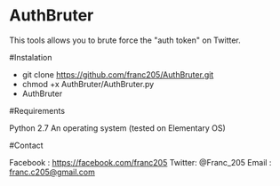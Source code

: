 # AuthBruter
This tools allows you to brute force the "auth token" on Twitter.

#Instalation

- git clone https://github.com/franc205/AuthBruter.git
- chmod +x AuthBruter/AuthBruter.py
- AuthBruter

#Requirements

Python 2.7
An operating system (tested on Elementary OS)

#Contact

Facebook : https://facebook.com/franc205
Twitter: @Franc_205
Email : franc.c205@gmail.com
